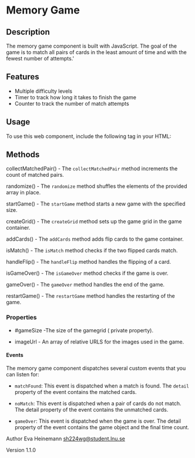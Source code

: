 # Memory Game 

## Description
The memory game component is built with JavaScript. The goal of the game is to match all pairs of cards in the least amount of time and with the fewest number of attempts.'

## Features

- Multiple difficulty levels
- Timer to track how long it takes to finish the game
- Counter to track the number of match attempts

## Usage

To use this web component, include the following tag in your HTML:

<memory-game></memory-game>

## Methods

collectMatchedPair() - The `collectMatchedPair` method increments the count of matched pairs.

randomize() - The `randomize` method shuffles the elements of the provided array in place.

startGame() - The `startGame` method starts a new game with the specified size.

createGrid() - The `createGrid` method sets up the game grid in the game container.

addCards() - The `addCards` method adds flip cards to the game container.

isMatch() - The `isMatch` method checks if the two flipped cards match.

handleFlip() - The `handleFlip` method handles the flipping of a card.

isGameOver() -  The `isGameOver` method checks if the game is over.

gameOver() - The `gameOver` method handles the end of the game.

restartGame() - The `restartGame` method handles the restarting of the game.

### Properties 

- #gameSize -The size of the gamegrid ( private property).

- imageUrl - An array of relative URLS for the images used in the game.

#### Events

The memory game component dispatches several custom events that you can listen for:

- `matchFound`: This event is dispatched when a match is found. The `detail` property of the event contains the matched cards.

 - `noMatch`: This event is dispatched when a pair of cards do not match. The detail property of the event contains the unmatched cards.

 - `gameOver`: This event is dispatched when the game is over. The detail property of the event contains the game object and the final time count.


Author
Eva Heinemann sh224wg@student.lnu.se

Version
1.1.0
